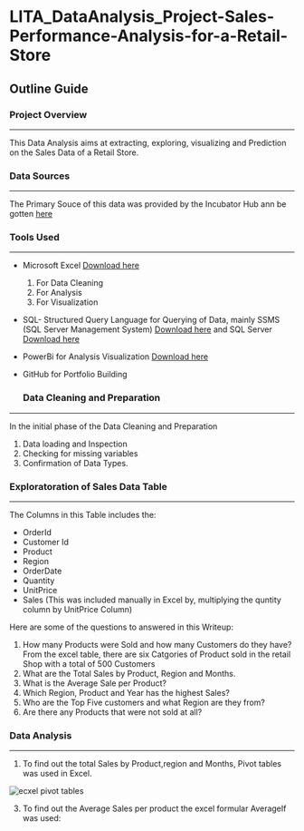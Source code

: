 # LITA_DataAnalysis_Project-Sales-Performance-Analysis-for-a-Retail-Store

## Outline Guide

### Project Overview
---
This Data Analysis aims at extracting, exploring,  visualizing and Prediction on the Sales Data of a Retail Store.

### Data Sources
---
The Primary Souce of this data was provided by the Incubator Hub ann be gotten [here](https://docs.google.com/spreadsheets/d/1urd2IUb7pRdGq8uHZ1njgDbtaCh4GCwF/edit?usp=drive_link&ouid=114961730859133220198&rtpof=true&sd=true)

### Tools Used
---
- Microsoft Excel [Download here](https://www.microsoft.com/en/microsoft-365/microsoft-office)

	1. For Data Cleaning
	2. For Analysis
	3. For Visualization

- SQL- Structured Query Language for Querying of Data,
  mainly SSMS (SQL Server Management System) [Download here](https://aka.ms/ssmsfullsetup)
  and SQL Server [Download here](https://www.microsoft.com/sql-server/sql-server-downloads)
  
- PowerBi for Analysis Visualization [Download here](https://www.microsoft.com/en-us/download/details.aspx?id=58494)
- GitHub for Portfolio Building


  ### Data Cleaning and Preparation
---
In the initial phase of the Data Cleaning and Preparation

1. Data loading and Inspection
2. Checking for missing variables
3. Confirmation of Data Types.

### Exploratoration of Sales Data Table
---
The Columns in this Table includes the:
- OrderId
- Customer Id
- Product
- Region
- OrderDate
- Quantity
- UnitPrice
- Sales (This was included manually in Excel by, multiplying the quntity column by UnitPrice Column)
  
Here are some of the questions to answered in this Writeup:

1. How many Products were Sold and how many Customers do they have?
   From the excel table, there are six Catgories of Product sold in the retail Shop with a total of 500 Customers
2. What are the Total Sales by Product, Region and Months.
3. What is the Average Sale per Product?
4. Which Region, Product and Year has the highest Sales?
5. Who are the Top Five customers and what Region are they from?
6. Are there any Products that were not sold at all?


### Data Analysis
---

1. To find out the total Sales by Product,region and Months, Pivot tables was used in Excel.
   
![ecxel pivot tables](https://github.com/user-attachments/assets/bc9ad13b-fc8d-4892-8630-88dcd109ded2)

3. To find out the Average Sales per product the excel formular AverageIf was used:
   
